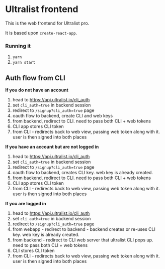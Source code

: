 # Ultralist frontend

This is the web frontend for Ultralist pro.

It is based upon `create-react-app`.

### Running it

1. `yarn`
2. `yarn start`


## Auth flow from CLI

**If you do not have an account**

1. head to https://api.ultralist.io/cli_auth
1. set `cli_auth=true` in backend session
2. redirect to `/signup?cli_auth=true` page
3. oauth flow to backend, create CLI and web keys
4. from backend, redirect to CLI.  need to pass both CLI + web tokens
5. CLI app stores CLI token
6. from CLI - redirects back to web view, passing web token along with it.  user is then signed into both places

**If you have an account but are not logged in**

1. head to https://api.ultralist.io/cli_auth
1. set `cli_auth=true` in backend session
2. redirect to `/signup?cli_auth=true` page
3. oauth flow to backend, creates CLI key. web key is already created.
4. from backend, redirect to CLI.  need to pass both CLI + web tokens
5. CLI app stores CLI token
6. from CLI - redirects back to web view, passing web token along with it.  user is then signed into both places

**If you are logged in**

1. head to https://api.ultralist.io/cli_auth
1. set `cli_auth=true` in backend session
2. redirect to `/signup?cli_auth=true` page
3. from webapp - redirect to backend - backend creates or re-uses CLI key.  web key is already created.
4. from backend - redirect to CLI web server that ultralist CLI pops up.  need to pass both CLI + web tokens
5. CLI stores CLI token
6. from CLI - redirects back to web view, passing web token along with it.  user is then signed into both places
